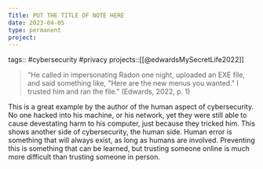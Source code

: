 ```yaml
---
Title: PUT THE TITLE OF NOTE HERE
date: 2023-04-05
type: permanent
project:
---
```


tags::  #cybersecurity #privacy 
projects::[[@edwardsMySecretLife2022]]

> “He called in impersonating Radon one night, uploaded an EXE file, and said something like, "Here are the new menus you wanted." I trusted him and ran the file.” (Edwards, 2022, p. 1) 

This is a great example by the author of the human aspect of cybersecurity. No one hacked into his machine, or his network, yet they were still able to cause devestating harm to his computer, just because they tricked him. This shows another side of cybersecurity, the human side. Human error is something that will always exist, as long as humans are involved. Preventing this is something that can be learned, but trusting someone online is much more difficult than trusting someone in person.